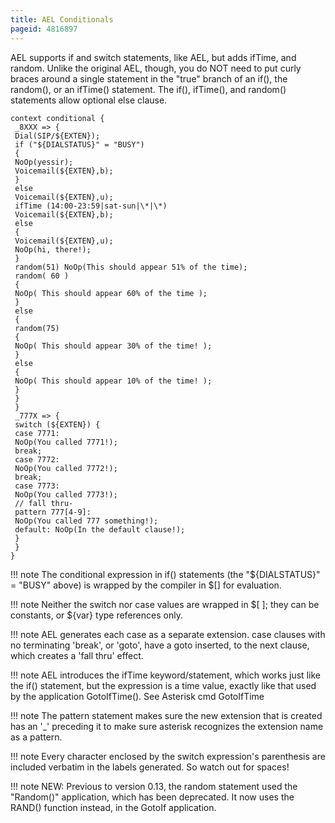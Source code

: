 ```yaml
---
title: AEL Conditionals
pageid: 4816897
---
```


AEL supports if and switch statements, like AEL, but adds ifTime, and random. Unlike the original AEL, though, you do NOT need to put curly braces around a single statement in the "true" branch of an if(), the random(), or an ifTime() statement. The if(), ifTime(), and random() statements allow optional else clause.

```
context conditional {
 _8XXX => {
 Dial(SIP/${EXTEN});
 if ("${DIALSTATUS}" = "BUSY") 
 {
 NoOp(yessir);
 Voicemail(${EXTEN},b); 
 }
 else 
 Voicemail(${EXTEN},u);
 ifTime (14:00-23:59|sat-sun|\*|\*) 
 Voicemail(${EXTEN},b); 
 else 
 { 
 Voicemail(${EXTEN},u); 
 NoOp(hi, there!); 
 } 
 random(51) NoOp(This should appear 51% of the time); 
 random( 60 ) 
 { 
 NoOp( This should appear 60% of the time ); 
 }
 else
 { 
 random(75) 
 { 
 NoOp( This should appear 30% of the time! );
 }
 else 
 {
 NoOp( This should appear 10% of the time! ); 
 }
 }
 } 
 _777X => {
 switch (${EXTEN}) {
 case 7771:
 NoOp(You called 7771!); 
 break; 
 case 7772: 
 NoOp(You called 7772!); 
 break; 
 case 7773: 
 NoOp(You called 7773!); 
 // fall thru-
 pattern 777[4-9]:
 NoOp(You called 777 something!); 
 default: NoOp(In the default clause!);
 } 
 }
}

```



!!! note 
    The conditional expression in if() statements (the "${DIALSTATUS}" = "BUSY" above) is wrapped by the compiler in $[] for evaluation.

      
[//]: # (end-note)





!!! note 
    Neither the switch nor case values are wrapped in $[ ]; they can be constants, or ${var} type references only.

      
[//]: # (end-note)





!!! note 
    AEL generates each case as a separate extension. case clauses with no terminating 'break', or 'goto', have a goto inserted, to the next clause, which creates a 'fall thru' effect.

      
[//]: # (end-note)





!!! note 
    AEL introduces the ifTime keyword/statement, which works just like the if() statement, but the expression is a time value, exactly like that used by the application GotoIfTime(). See Asterisk cmd GotoIfTime

      
[//]: # (end-note)





!!! note 
    The pattern statement makes sure the new extension that is created has an '_' preceding it to make sure asterisk recognizes the extension name as a pattern.

      
[//]: # (end-note)





!!! note 
    Every character enclosed by the switch expression's parenthesis are included verbatim in the labels generated. So watch out for spaces!

      
[//]: # (end-note)





!!! note 
    NEW: Previous to version 0.13, the random statement used the "Random()" application, which has been deprecated. It now uses the RAND() function instead, in the GotoIf application.

      
[//]: # (end-note)



